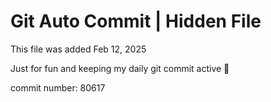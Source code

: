 # Git Auto Commit | Hidden File

This file was added Feb 12, 2025

Just for fun and keeping my daily git commit active 🤪

commit number: 80617
